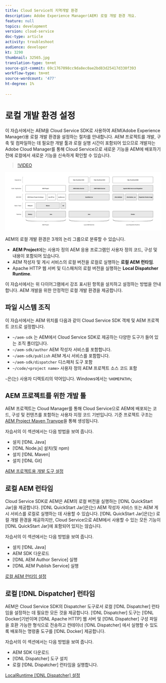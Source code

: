 ```yaml
---
title: Cloud Service의 지역개발 환경
description: Adobe Experience Manager(AEM) 로컬 개발 환경 개요.
feature: null
topics: development
version: cloud-service
doc-type: article
activity: troubleshoot
audience: developer
kt: 3290
thumbnail: 32565.jpg
translation-type: tm+mt
source-git-commit: 69c1767098cc9da8ec0ae2bd83d25417d330f393
workflow-type: tm+mt
source-wordcount: '477'
ht-degree: 1%

---
```



# 로컬 개발 환경 설정

이 자습서에서는 AEM을 Cloud Service SDK로 사용하여 AEM(Adobe Experience Manager)용 로컬 개발 환경을 설정하는 절차를 안내합니다. AEM 프로젝트를 개발, 구축 및 컴파일하는 데 필요한 개발 툴과 로컬 실행 시간이 포함되어 있으므로 개발자는 Adobe Cloud Manager를 통해 Cloud Service으로 새로운 기능을 AEM에 배포하기 전에 로컬에서 새로운 기능을 신속하게 확인할 수 있습니다.

>[!VIDEO](https://video.tv.adobe.com/v/32565/?quality=12&learn=on)

![CLOUD SERVICE 로컬 개발 환경 기술 스택으로서 AEM](./assets/overview/aem-sdk-technology-stack.png)

AEM의 로컬 개발 환경은 3개의 논리 그룹으로 분류할 수 있습니다.

+ __AEM Project__&#x200B;에는 사용자 정의 AEM 응용 프로그램인 사용자 정의 코드, 구성 및 내용이 포함되어 있습니다.
+ AEM 작성자 및 게시 서비스의 로컬 버전을 로컬로 실행하는 __로컬 AEM 런타임__.
+ Apache HTTP 웹 서버 및 디스패처의 로컬 버전을 실행하는 __Local Dispatcher Runtime__.

이 자습서에서는 위 다이어그램에서 강조 표시된 항목을 설치하고 설정하는 방법을 안내합니다. AEM 개발을 위한 안정적인 로컬 개발 환경을 제공합니다.

## 파일 시스템 조직

이 자습서에서는 AEM 위치를 다음과 같이 Cloud Service SDK 객체 및 AEM 프로젝트 코드로 설정합니다.

+ `~/aem-sdk` 는 AEM에서 Cloud Service SDK로 제공하는 다양한 도구가 들어 있는 조직 폴더입니다.
+ `~/aem-sdk/author` AEM 작성자 서비스를 포함합니다.
+ `~/aem-sdk/publish` AEM 게시 서비스를 포함합니다.
+ `~/aem-sdk/dispatcher` 디스패처 도구 포함
+ `~/code/<project name>` 사용자 정의 AEM 프로젝트 소스 코드 포함

`~`은(는) 사용자 디렉토리의 약어입니다. Windows에서는 `%HOMEPATH%`;

## AEM 프로젝트를 위한 개발 툴

AEM 프로젝트는 Cloud Manager를 통해 Cloud Service으로 AEM에 배포되는 코드, 구성 및 컨텐츠를 포함하는 사용자 지정 코드 기반입니다. 기준 프로젝트 구조는 [AEM Project Maven Tranype](https://github.com/adobe/aem-project-archetype)을 통해 생성됩니다.

자습서의 이 섹션에서는 다음 방법을 보여 줍니다.

+  설치 [!DNL Java]
+ [!DNL Node.js] 설치(및 npm)
+  설치 [!DNL Maven]
+  설치 [!DNL Git]

[AEM 프로젝트용 개발 도구 설정](./development-tools.md)

## 로컬 AEM 런타임

Cloud Service SDK로 AEM은 AEM의 로컬 버전을 실행하는 [!DNL QuickStart Jar]을 제공합니다. [!DNL QuickStart Jar]은(는) AEM 작성자 서비스 또는 AEM 게시 서비스를 로컬로 실행하는 데 사용할 수 있습니다. [!DNL QuickStart Jar]은(는) 로컬 개발 환경을 제공하지만, Cloud Service으로 AEM에서 사용할 수 있는 모든 기능이 [!DNL QuickStart Jar]에 포함되어 있지는 않습니다.

자습서의 이 섹션에서는 다음 방법을 보여 줍니다.

+  설치 [!DNL Java]
+ AEM SDK 다운로드
+ [!DNL AEM Author Service] 실행
+ [!DNL AEM Publish Service] 실행

[로컬 AEM 런타임 설정](./aem-runtime.md)

## 로컬 [!DNL Dispatcher] 런타임

AEM은 Cloud Service SDK의 Dispatcher 도구로서 로컬 [!DNL Dispatcher] 런타임을 설정하는 데 필요한 모든 것을 제공합니다. [!DNL Dispatcher] 도구는  [!DNL Docker]기반이며  [!DNL Apache HTTP] 웹 서버 및  [!DNL Dispatcher] 구성 파일을 호환 가능한 형식으로 전송하고 컨테이너 [!DNL Dispatcher] 에서 실행할 수 있도록 배포하는 명령줄 도구를  [!DNL Docker] 제공합니다.

자습서의 이 섹션에서는 다음 방법을 보여 줍니다.

+ AEM SDK 다운로드
+ [!DNL Dispatcher] 도구 설치
+ 로컬 [!DNL Dispatcher] 런타임을 실행합니다.

[LocalRuntime  [!DNL Dispatcher] 설정](./dispatcher-tools.md)
